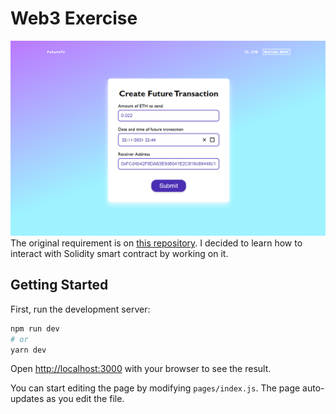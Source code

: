 # Web3 Exercise
![Project demo screenshot](./demo.png)
The original requirement is on [this repository](https://github.com/Autonomy-Network/frontend-live-challenge). I decided to learn how to interact with Solidity smart contract by working on it.

## Getting Started

First, run the development server:

```bash
npm run dev
# or
yarn dev
```

Open [http://localhost:3000](http://localhost:3000) with your browser to see the result.

You can start editing the page by modifying `pages/index.js`. The page auto-updates as you edit the file.